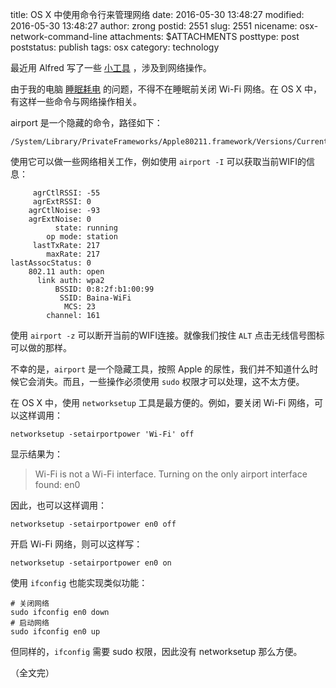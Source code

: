 title: OS X 中使用命令行来管理网络
date: 2016-05-30 13:48:27
modified: 2016-05-30 13:48:27
author: zrong
postid: 2551
slug: 2551
nicename: osx-network-command-line
attachments: $ATTACHMENTS
posttype: post
poststatus: publish
tags: osx
category: technology

最近用 Alfred 写了一些 [小工具][2] ，涉及到网络操作。

由于我的电脑 [睡眠耗电][1] 的问题，不得不在睡眠前关闭 Wi-Fi 网络。在 OS X 中，有这样一些命令与网络操作相关。

airport 是一个隐藏的命令，路径如下： <!--more-->


```
/System/Library/PrivateFrameworks/Apple80211.framework/Versions/Current/Resources/airport
```

使用它可以做一些网络相关工作，例如使用 `airport -I` 可以获取当前WIFI的信息：


```
     agrCtlRSSI: -55
     agrExtRSSI: 0
    agrCtlNoise: -93
    agrExtNoise: 0
          state: running
        op mode: station 
     lastTxRate: 217
        maxRate: 217
lastAssocStatus: 0
    802.11 auth: open
      link auth: wpa2
          BSSID: 0:8:2f:b1:00:99
           SSID: Baina-WiFi
            MCS: 23
        channel: 161
```

使用 `airport -z` 可以断开当前的WIFI连接。就像我们按住 `ALT` 点击无线信号图标可以做的那样。

不幸的是，`airport` 是一个隐藏工具，按照 Apple 的尿性，我们并不知道什么时候它会消失。而且，一些操作必须使用 `sudo` 权限才可以处理，这不太方便。

在 OS X 中，使用 `networksetup` 工具是最方便的。例如，要关闭 Wi-Fi 网络，可以这样调用：

```
networksetup -setairportpower 'Wi-Fi' off
```

显示结果为：

> Wi-Fi is not a Wi-Fi interface.
> Turning on the only airport interface found: en0

因此，也可以这样调用：

```
networksetup -setairportpower en0 off
```

开启 Wi-Fi 网络，则可以这样写：

```
networksetup -setairportpower en0 on
```

使用 `ifconfig` 也能实现类似功能：

```
# 关闭网络
sudo ifconfig en0 down
# 启动网络
sudo ifconfig en0 up
```

但同样的，`ifconfig` 需要 sudo 权限，因此没有 networksetup 那么方便。

（全文完）

[1]: http://zengrong.net/post/2545.htm
[2]: http://zengrong.net/post/2545.htm#solution
